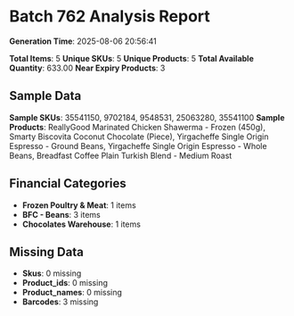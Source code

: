 # Batch 762 Analysis Report

**Generation Time**: 2025-08-06 20:56:41

**Total Items**: 5
**Unique SKUs**: 5
**Unique Products**: 5
**Total Available Quantity**: 633.00
**Near Expiry Products**: 3

## Sample Data
**Sample SKUs**: 35541150, 9702184, 9548531, 25063280, 35541100
**Sample Products**: ReallyGood Marinated Chicken Shawerma - Frozen (450g), Smarty Biscovita Coconut Chocolate (Piece), Yirgacheffe Single Origin Espresso - Ground Beans, Yirgacheffe Single Origin Espresso - Whole Beans, Breadfast Coffee Plain Turkish Blend - Medium Roast

## Financial Categories
- **Frozen Poultry & Meat**: 1 items
- **BFC - Beans**: 3 items
- **Chocolates Warehouse**: 1 items

## Missing Data
- **Skus**: 0 missing
- **Product_ids**: 0 missing
- **Product_names**: 0 missing
- **Barcodes**: 3 missing
